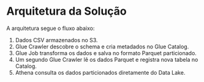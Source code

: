 # Arquitetura da Solução

A arquitetura segue o fluxo abaixo:

1. Dados CSV armazenados no S3.
2. Glue Crawler descobre o schema e cria metadados no Glue Catalog.
3. Glue Job transforma os dados e salva no formato Parquet particionado.
4. Um segundo Glue Crawler lê os dados Parquet e registra nova tabela no Catalog.
5. Athena consulta os dados particionados diretamente do Data Lake.